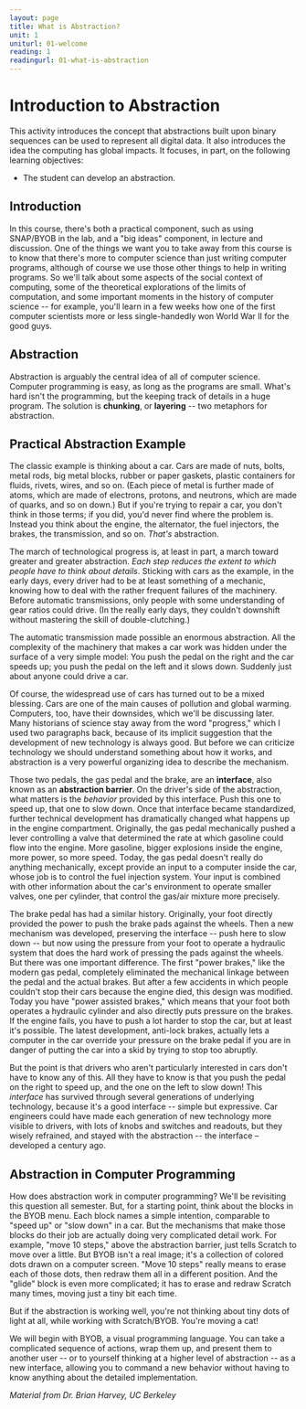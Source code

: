 ```yaml
---
layout: page
title: What is Abstraction?
unit: 1
uniturl: 01-welcome
reading: 1
readingurl: 01-what-is-abstraction
---
```




Introduction to Abstraction
===========================

This activity introduces the concept that abstractions built upon binary sequences
can be used to represent all digital data. It also introduces the idea the computing
has global impacts. It focuses, in part, on the following learning objectives:

 * The student can develop an abstraction.


Introduction
------------
In this course, there's both a practical component, such as using SNAP/BYOB in
the lab, and a "big ideas" component, in lecture and discussion. One of the things
we want you to take away from this course is to know that there's more to computer
science than just writing computer programs, although of course we use those other
things to help in writing programs. So we'll talk about some aspects of the social
context of computing, some of the theoretical explorations of the limits of
computation, and some important moments in the history of computer science -- for
example, you'll learn in a few weeks how one of the first computer scientists more
or less single-handedly won World War II for the good guys.


Abstraction
-----------
Abstraction is arguably the central idea of all of computer science. Computer
programming is easy, as long as the programs are small. What's hard isn't the
programming, but the keeping track of details in a huge program. The solution
is **chunking**, or **layering** -- two metaphors for abstraction.


Practical Abstraction Example
-----------------------------
The classic example is thinking about a car. Cars are made of nuts, bolts, metal
rods, big metal blocks, rubber or paper gaskets, plastic containers for fluids,
rivets, wires, and so on. (Each piece of metal is further made of atoms, which are
made of electrons, protons, and neutrons, which are made of quarks, and so on
down.) But if you're trying to repair a car, you don't think in those terms; if
you did, you'd never find where the problem is. Instead you think about the engine,
the alternator, the fuel injectors, the brakes, the transmission, and so on.
*That's* abstraction.


The march of technological progress is, at least in part, a march toward greater
and greater abstraction. *Each step reduces the extent to which people have to
think about details*. Sticking with cars as the example, in the early days, every
driver had to be at least something of a mechanic, knowing how to deal with the
rather frequent failures of the machinery. Before automatic transmissions, only
people with some understanding of gear ratios could drive. (In the really early
days, they couldn't downshift without mastering the skill of double-clutching.)

The automatic transmission made possible an enormous abstraction. All the
complexity of the machinery that makes a car work was hidden under the surface
of a very simple model: You push the pedal on the right and the car speeds up;
you push the pedal on the left and it slows down. Suddenly just about anyone
could drive a car.

Of course, the widespread use of cars has turned out to be a mixed blessing. Cars
are one of the main causes of pollution and global warming. Computers, too, have
their downsides, which we'll be discussing later. Many historians of science stay
away from the word "progress," which I used two paragraphs back, because of its
implicit suggestion that the development of new technology is always good. But
before we can criticize technology we should understand something about how it
works, and abstraction is a very powerful organizing idea to describe the mechanism.

Those two pedals, the gas pedal and the brake, are an **interface**, also known
as an **abstraction barrier**. On the driver's side of the abstraction, what matters
is the *behavior* provided by this interface. Push this one to speed up, that one
to slow down. Once that interface became standardized, further technical development
has dramatically changed what happens up in the engine compartment. Originally,
the gas pedal mechanically pushed a lever controlling a valve that determined the
rate at which gasoline could flow into the engine. More gasoline, bigger explosions
inside the engine, more power, so more speed. Today, the gas pedal doesn't really
do anything mechanically, except provide an input to a computer inside the car,
whose job is to control the fuel injection system. Your input is combined with
other information about the car's environment to operate smaller valves, one per
cylinder, that control the gas/air mixture more precisely.

The brake pedal has had a similar history. Originally, your foot directly provided
the power to push the brake pads against the wheels. Then a new mechanism was
developed, preserving the interface -- push here to slow down -- but now using the
pressure from your foot to operate a hydraulic system that does the hard work of
pressing the pads against the wheels. But there was one important difference. The
first "power brakes," like the modern gas pedal, completely eliminated the mechanical
linkage between the pedal and the actual brakes. But after a few accidents in which
people couldn't stop their cars because the engine died, this design was modified.
Today you have "power assisted brakes," which means that your foot both operates
a hydraulic cylinder and also directly puts pressure on the brakes. If the engine
fails, you have to push a lot harder to stop the car, but at least it's possible.
The latest development, anti-lock brakes, actually lets a computer in the car
override your pressure on the brake pedal if you are in danger of putting the car
into a skid by trying to stop too abruptly.

But the point is that drivers who aren't particularly interested in cars don't
have to know any of this. All they have to know is that you push the pedal on the
right to speed up, and the one on the left to slow down! This *interface* has
survived through several generations of underlying technology, because it's a
good interface -- simple but expressive. Car engineers could have made each
generation of new technology more visible to drivers, with lots of knobs and
switches and readouts, but they wisely refrained, and stayed with the abstraction
-- the interface – developed a century ago.

Abstraction in Computer Programming
-----------------------------------
How does abstraction work in computer programming? We'll be revisiting this
question all semester. But, for a starting point, think about the blocks in the
BYOB menu. Each block names a simple intention, comparable to "speed up" or "slow
down" in a car. But the mechanisms that make those blocks do their job are
actually doing very complicated detail work. For example, "move 10 steps," above
the abstraction barrier, just tells Scratch to move over a little. But BYOB isn't
a real image; it's a collection of colored dots drawn on a computer screen. "Move
10 steps" really means to erase each of those dots, then redraw them all in a
different position. And the "glide" block is even more complicated; it has to
erase and redraw Scratch many times, moving just a tiny bit each time.

But if the abstraction is working well, you're not thinking about tiny dots of
light at all, while working with Scratch/BYOB. You're moving a cat!

We will begin with BYOB, a visual programming language. You can take a complicated
sequence of actions, wrap them up, and present them to another user -- or to
yourself thinking at a higher level of abstraction -- as a new interface, allowing
you to command a new behavior without having to know anything about the detailed
implementation.


*Material from Dr. Brian Harvey, UC Berkeley*
